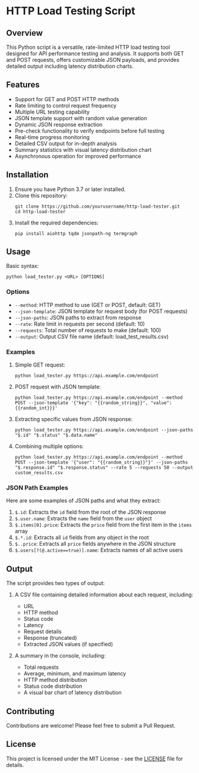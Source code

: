# HTTP Load Testing Script

## Overview

This Python script is a versatile, rate-limited HTTP load testing tool designed for API performance testing and analysis. It supports both GET and POST requests, offers customizable JSON payloads, and provides detailed output including latency distribution charts.

## Features

- Support for GET and POST HTTP methods
- Rate limiting to control request frequency
- Multiple URL testing capability
- JSON template support with random value generation
- Dynamic JSON response extraction
- Pre-check functionality to verify endpoints before full testing
- Real-time progress monitoring
- Detailed CSV output for in-depth analysis
- Summary statistics with visual latency distribution chart
- Asynchronous operation for improved performance

## Installation

1. Ensure you have Python 3.7 or later installed.
2. Clone this repository:
   ```
   git clone https://github.com/yourusername/http-load-tester.git
   cd http-load-tester
   ```
3. Install the required dependencies:
   ```
   pip install aiohttp tqdm jsonpath-ng termgraph
   ```

## Usage

Basic syntax:

```
python load_tester.py <URL> [OPTIONS]
```

### Options

- `--method`: HTTP method to use (GET or POST, default: GET)
- `--json-template`: JSON template for request body (for POST requests)
- `--json-paths`: JSON paths to extract from response
- `--rate`: Rate limit in requests per second (default: 10)
- `--requests`: Total number of requests to make (default: 100)
- `--output`: Output CSV file name (default: load_test_results.csv)

### Examples

1. Simple GET request:
   ```
   python load_tester.py https://api.example.com/endpoint
   ```

2. POST request with JSON template:
   ```
   python load_tester.py https://api.example.com/endpoint --method POST --json-template '{"key": "{{random_string}}", "value": {{random_int}}}'
   ```

3. Extracting specific values from JSON response:
   ```
   python load_tester.py https://api.example.com/endpoint --json-paths "$.id" "$.status" "$.data.name"
   ```

4. Combining multiple options:
   ```
   python load_tester.py https://api.example.com/endpoint --method POST --json-template '{"user": "{{random_string}}"}' --json-paths "$.response.id" "$.response.status" --rate 5 --requests 50 --output custom_results.csv
   ```

### JSON Path Examples

Here are some examples of JSON paths and what they extract:

1. `$.id`: Extracts the `id` field from the root of the JSON response
2. `$.user.name`: Extracts the `name` field from the `user` object
3. `$.items[0].price`: Extracts the `price` field from the first item in the `items` array
4. `$.*.id`: Extracts all `id` fields from any object in the root
5. `$..price`: Extracts all `price` fields anywhere in the JSON structure
6. `$.users[?(@.active==true)].name`: Extracts names of all active users

## Output

The script provides two types of output:

1. A CSV file containing detailed information about each request, including:
   - URL
   - HTTP method
   - Status code
   - Latency
   - Request details
   - Response (truncated)
   - Extracted JSON values (if specified)

2. A summary in the console, including:
   - Total requests
   - Average, minimum, and maximum latency
   - HTTP method distribution
   - Status code distribution
   - A visual bar chart of latency distribution

## Contributing

Contributions are welcome! Please feel free to submit a Pull Request.

## License

This project is licensed under the MIT License - see the [LICENSE](LICENSE) file for details.
